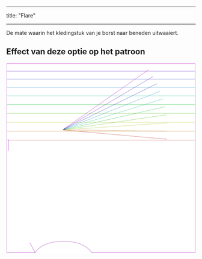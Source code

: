 - - -
title: "Flare"
- - -

De mate waarin het kledingstuk van je borst naar beneden uitwaaiert.

## Effect van deze optie op het patroon

![Deze afbeelding toont het effect van deze optie door meerdere varianten die een andere waarde hebben voor deze optie te vervangen](tamiko_flare_sample.svg "Effect of this option on the pattern")
